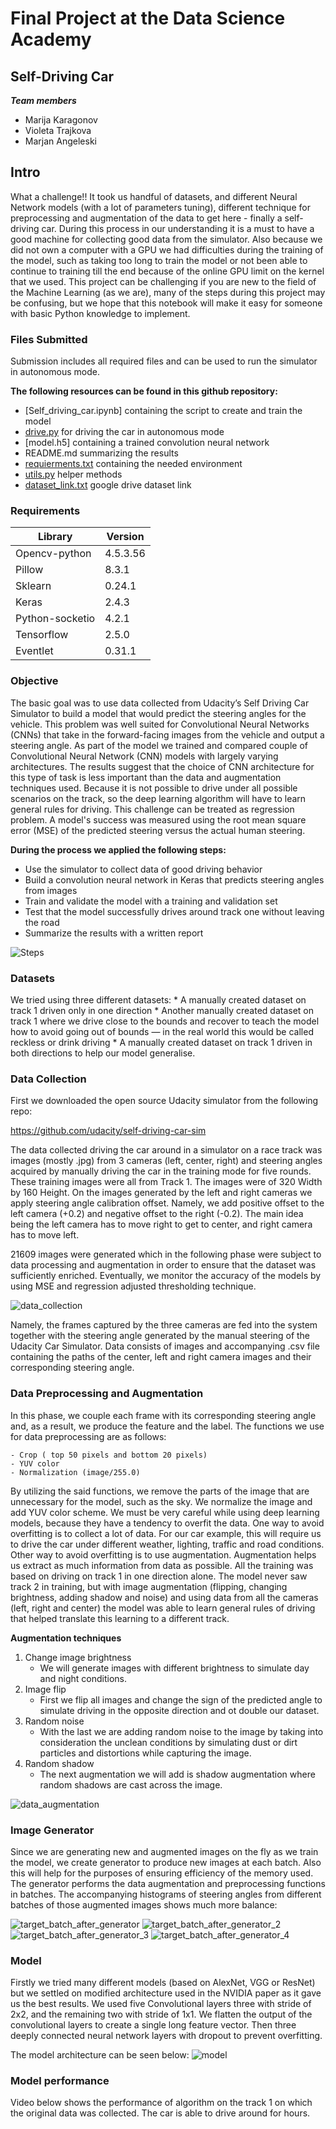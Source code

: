 # Final Project at the Data Science Academy
## Self-Driving Car
***Team members***
- Marija Karagonov
- Violeta Trajkova
- Marjan Angeleski

## Intro
What a challenge!! It took us handful of datasets, and different Neural Network models (with a lot of parameters tuning), different technique for preprocessing and augmentation of the data to get here - finally a self-driving car. During this process in our understanding it is a must to have a good machine for collecting good data from the simulator. Also because we did not own a computer with a GPU we had difficulties during the training of the model, such as taking too long to train the model or not been able to continue to training till the end because of the online GPU limit on the kernel that we used. This project can be challenging if you are new to the field of the Machine Learning (as we are), many of the steps during this project may be confusing, but we hope that this notebook will make it easy for someone with basic Python knowledge to implement.

### Files Submitted
Submission includes all required files and can be used to run the simulator in autonomous mode.

**The following resources can be found in this github repository:**

-	[Self_driving_car.ipynb] containing the script to create and train the model
-	[drive.py](https://github.com/marija-kara/Self_driving_car/blob/main/drive.py) for driving the car in autonomous mode
-	[model.h5] containing a trained convolution neural network
-	README.md summarizing the results
-	[requierments.txt](https://github.com/marija-kara/Self_driving_car/blob/main/requirements.txt) containing the needed environment
-	[utils.py](https://github.com/marija-kara/Self_driving_car/blob/main/utils.py) helper methods
-	[dataset_link.txt](https://github.com/marija-kara/Self_driving_car/blob/main/dataset_link.txt) google drive dataset link

### Requirements
| Library | Version |
|---|---|
| Opencv-python |	4.5.3.56 |
| Pillow |	8.3.1 |
| Sklearn |	0.24.1 |
| Keras |	2.4.3 |
| Python-socketio |	4.2.1 |
| Tensorflow |	2.5.0 |
| Eventlet |	0.31.1 |

### Objective
The basic goal was to use data collected from Udacity’s Self Driving Car Simulator to build a model that would predict the steering angles for the vehicle. This problem was well suited for Convolutional Neural Networks (CNNs) that take in the forward-facing images from the vehicle and output a steering angle. Аs part of the model we trained and compared couple of Convolutional Neural Network (CNN) models with largely varying architectures. The results suggest that the choice of CNN architecture for this type of task is less important than the data and augmentation techniques used. Because it is not possible to drive under all possible scenarios on the track, so the deep learning algorithm will have to learn general rules for driving. This challenge can be treated as regression problem. A model's success was measured using the root mean square error (MSE) of the predicted steering versus the actual human steering.

**During the process we applied the following steps:**
-	Use the simulator to collect data of good driving behavior
-	Build a convolution neural network in Keras that predicts steering angles from images
-	Train and validate the model with a training and validation set
-	Test that the model successfully drives around track one without leaving the road
-	Summarize the results with a written report

![Steps](https://github.com/marija-kara/Self_driving_car/blob/main/pictures/fazi.png?raw=true)

### Datasets

We tried using three different datasets:
    * A manually created dataset on track 1 driven only in one direction
    * Another manually created dataset on track 1 where we drive close to the bounds and recover to teach the model how to avoid going out of bounds — in the real world this           would be called reckless or drink driving
    * A manually created dataset on track 1 driven in both directions to help our model generalise.

### Data Collection

First we downloaded the open source Udacity simulator from the following repo:

https://github.com/udacity/self-driving-car-sim

The data collected driving the car around in a simulator on a race track was images (mostly .jpg) from 3 cameras (left, center, right) and steering angles acquired by manually driving the car in the training mode for five rounds. These training images were all from Track 1. The images were of 320 Width by 160 Height. On the images generated by the left and right cameras we apply steering angle calibration offset. Namely, we add positive offset to the left camera (+0.2) and negative offset to the right (-0.2). The main idea being the left camera has to move right to get to center, and right camera has to move left.

21609 images were generated which in the following phase were subject to data processing and augmentation in order to ensure that the dataset was sufficiently enriched. Eventually, we monitor the accuracy of the models by using MSE and regression adjusted thresholding technique.

![data_collection](https://github.com/marija-kara/Self_driving_car/blob/main/pictures/data_collection.png?raw=true)

Namely, the frames captured by the three cameras are fed into the system together with the steering angle generated by the manual steering of the Udacity Car Simulator. Data consists of images and accompanying .csv file containing the paths of the center, left and right camera images and their corresponding steering angle.  

### Data Preprocessing and Augmentation

In this phase, we couple each frame with its corresponding steering angle and, as a result, we produce the feature and the label. 
The functions we use for data preprocessing are as follows:

    - Crop ( top 50 pixels and bottom 20 pixels)
    - YUV color
    - Normalization (image/255.0)

By utilizing the said functions, we remove the parts of the image that are unnecessary for the model, such as the sky. We normalize the image and add YUV color scheme. 
We must be very careful while using deep learning models, because they have a tendency to overfit the data. One way to avoid overfitting is to collect a lot of data. For our car example, this will require us to drive the car under different weather, lighting, traffic and road conditions. Other way to avoid overfitting is to use augmentation. Augmentation helps us extract as much information from data as possible. All the training was based on driving on track 1 in one direction alone. The model never saw track 2 in training, but with image augmentation (flipping, changing brightness, adding shadow and noise) and using data from all the cameras (left, right and center) the model was able to learn general rules of driving that helped translate this learning to a different track.

**Augmentation techniques**
1. Change image brightness
   * We will generate images with different brightness to simulate day and night conditions.
2. Image flip 
   * First we flip all images and change the sign of the predicted angle to simulate driving in the opposite direction and ot double our dataset.
3. Random noise
   * With the last we are adding random noise to the image by taking into consideration the unclean conditions by simulating dust or dirt particles and distortions while capturing the image.
4. Random shadow
   * The next augmentation we will add is shadow augmentation where random shadows are cast across the image.

![data_augmentation](https://github.com/marija-kara/Self_driving_car/blob/main/pictures/augmentation.png?raw=true)

### Image Generator

Since we are generating new and augmented images on the fly as we train the model, we create generator to produce new images at each batch. Also this will help for the purposes of ensuring efficiency of the memory used. The generator performs the data augmentation and preprocessing functions in batches. The accompanying histograms of steering angles  from different batches of those augmented images shows much more balance:

![target_batch_after_generator](https://github.com/marija-kara/Self_driving_car/blob/main/pictures/target_batch_after_generator.png?raw=true)
![target_batch_after_generator_2](https://github.com/marija-kara/Self_driving_car/blob/main/pictures/target_batch_after_generator_2.png?raw=true)
![target_batch_after_generator_3](https://github.com/marija-kara/Self_driving_car/blob/main/pictures/target_batch_after_generator_3.png?raw=true)
![target_batch_after_generator_4](https://github.com/marija-kara/Self_driving_car/blob/main/pictures/target_batch_after_generator_4.png?raw=true)

### Model
Firstly we tried many different models (based on AlexNet, VGG or ResNet) but we settled on modified architecture used in the NVIDIA paper as it gave us the best results. We used five Convolutional layers three with stride of 2x2, and the remaining two with stride of 1x1. We flatten the output of the convolutional layers to create a single long feature vector. Then three deeply connected neural network layers with dropout to prevent overfitting.

The model architecture can be seen below:
![model](https://github.com/marija-kara/Self_driving_car/blob/main/pictures/model.png?raw=true)

### Model performance
Video below shows the performance of algorithm on the track 1 on which the original data was collected. The car is able to drive around for hours.
